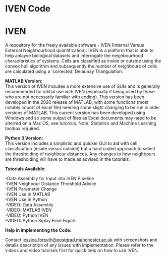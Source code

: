 # IVEN Code
 
 # IVEN
A repository for the freely available software - IVEN (Internal Versus External Neighbourhood quantification). IVEN is a platform that is able to help anlayse biological datasets and interrogate the neighbourhood characteristics of systems. Cells are classified as inside or outside using the convex hull algorithm and subsequently the number of neighbours of cells are calculated using a 'corrected' Delaunay Triangulation. 

**MATLAB Version:**  
This version of IVEN includes a more extensive use of GUIs and is generally recommended for intitial use with IVEN (especially if being used by those who are not necessarily familiar with coding). This version has been developed in the 2020 release of MATLAB, with some functions (most notably import of excel file) needing some slight changing to be run in older versions of MATLAB. This current version has been developed using Windows and so some output of files as Excel documents may need to be alterred on a Mac OS, see tutorials. Note: Statistics and Machine Learning toolbox required. 

**Python 3 Version:**  
This version includes a simplistic and quicker GUI to aid with cell classification (inside versus outside) but a hard coded approach to select the thresholding of neighbour distances. Any changes to how neighbours are thresholding will have to made as advised in the tutorials. 

**Tutorials Available:** 

-Data Assembly for Input into IVEN Pipeline   
-IVEN Neighbour Distance Threshold Advice   
-IVEN Parameter Change   
-IVEN Use in MATLAB   
-IVEN Use in Python   
-VIDEO: Data Assembly   
-VIDEO: MATLAB IVEN   
-VIDEO: Python IVEN   
-VIDEO: Python Siplay Final Figure  

**Help in implementing the Code:**

Contact jessica.forsyth@postgrad.manchester.ac.uk with screenshots and details description of any issues with implementation. Please refer to the videos and video tutorials first for quick help on how to use IVEN.
